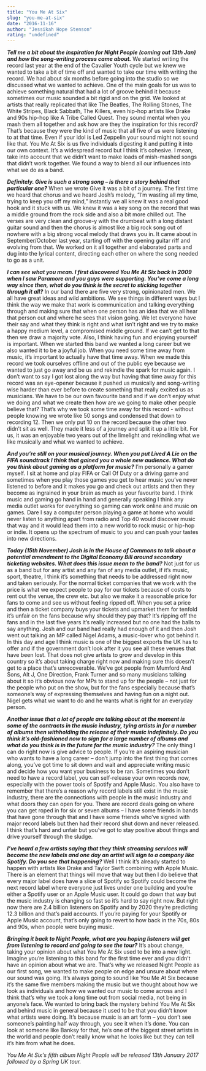 ```yaml
---
title: "You Me At Six"
slug: "you-me-at-six"
date: "2016-11-16"
author: "Jessikah Hope Stenson"
rating: "undefined"
---
```


**_Tell me a bit about the inspiration for Night People (coming out 13th Jan) and how the song-writing process came about._** We started writing the record last year at the end of the Cavalier Youth cycle but we knew we wanted to take a bit of time off and wanted to take our time with writing the record. We had about six months before going into the studio so we discussed what we wanted to achieve. One of the main goals for us was to achieve something natural that had a lot of groove behind it because sometimes our music sounded a bit rigid and on the grid. We looked at artists that really replicated that like The Beatles, The Rolling Stones, The White Stripes, Black Sabbath, The Killers, even hip-hop artists like Drake and 90s hip-hop like A Tribe Called Quest. They sound mental when you mash them all together and ask how are they the inspiration for this record? That’s because they were the kind of music that all five of us were listening to at that time. Even if your idol is Led Zeppelin your sound might not sound like that. You Me At Six is us five individuals digesting it and putting it into our own context. It’s a widespread record but I think it’s cohesive. I mean, take into account that we didn’t want to make loads of mish-mashed songs that didn’t work together. We found a way to blend all our influences into what we do as a band.

**_Definitely. Give is such a strong song – is there a story behind that particular one?_** When we wrote Give it was a bit of a journey. The first time we heard that chorus and we heard Josh’s melody, “I’m wasting all my time, trying to keep you off my mind,” instantly we all knew it was a real good hook and it stuck with us. We knew it was a key song on the record that was a middle ground from the rock side and also a bit more chilled out. The verses are very clean and groove-y with the drumbeat with a long distant guitar sound and then the chorus is almost like a big rock song out of nowhere with a big strong vocal melody that draws you in. It came about in September/October last year, starting off with the opening guitar riff and evolving from that. We worked on it all together and elaborated parts and dug into the lyrical content, directing each other on where the song needed to go as a unit.

**_I can see what you mean. I first discovered You Me At Six back in 2009 when I saw Paramore and you guys were supporting. You’ve come a long way since then, what do you think is the secret to sticking together through it all?_** In our band there are five very strong, opinionated men. We all have great ideas and wild ambitions. We see things in different ways but I think the way we make that work is communication and talking everything through and making sure that when one person has an idea that we all hear that person out and where he sees that vision going. We let everyone have their say and what they think is right and what isn’t right and we try to make a happy medium level, a compromised middle ground. If we can’t get to that then we draw a majority vote. Also, I think having fun and enjoying yourself is important. When we started this band we wanted a long career but we also wanted it to be a joyful job. When you need some time away from music, it’s important to actually have that time away. When we made this record we took ourselves offline and out of the public eye because we wanted to just go away and be us and rekindle the spark for music again. I don’t want to say I got lost along the way but having that time away for this record was an eye-opener because it pushed us musically and song-writing wise harder than ever before to create something that really excited us as musicians. We have to be our own favourite band and if we don’t enjoy what we doing and what we create then how are we going to make other people believe that? That’s why we took some time away for this record - without people knowing we wrote like 50 songs and condensed that down to recording 12. Then we only put 10 on the record because the other two didn’t sit as well. They made it less of a journey and split it up a little bit. For us, it was an enjoyable two years out of the limelight and rekindling what we like musically and what we wanted to achieve.

**_And you’re still on your musical journey. When you put Lived A Lie on the FIFA soundtrack I think that gained you a whole new audience. What do you think about gaming as a platform for music?_** I’m personally a gamer myself. I sit at home and play FIFA or Call Of Duty or a driving game and sometimes when you play those games you get to hear music you’ve never listened to before and it makes you go and check out artists and then they become as ingrained in your brain as much as your favourite band. I think music and gaming go hand in hand and generally speaking I think any media outlet works for everything so gaming can work online and music on games. Dare I say a computer person playing a game at home who would never listen to anything apart from radio and Top 40 would discover music that way and it would lead them into a new world to rock music or hip-hop or indie. It opens up the spectrum of music to you and can push your tastes into new directions.

**_Today (15th November) Josh is in the House of Commons to talk about a potential amendment to the Digital Economy Bill around secondary ticketing websites. What does this issue mean to the band?_** Not just for us as a band but for any artist and any fan of any media outlet, if it’s music, sport, theatre, I think it’s something that needs to be addressed right now and taken seriously. For the normal ticket companies that we work with the price is what we expect people to pay for our tickets because of costs to rent out the venue, the crew etc. but also we make it a reasonable price for fans to come and see us without feeling ripped off. When you set a price and then a ticket company buys your tickets and upmarket them for tenfold it’s unfair on the fans because why should they pay that? It’s ripping off the fans and in the last five years it’s really increased but no one had the balls to say anything. Josh and our band had really had enough of it and then Josh went out talking an MP called Nigel Adams, a music-lover who got behind it. In this day and age I think music is one of the biggest exports the UK has to offer and if the government don’t look after it you see all these venues that have been lost. That does not give artists to grow and develop in this country so it’s about taking charge right now and making sure this doesn’t get to a place that’s unrecoverable. We’ve got people from Mumford And Sons, Alt J, One Direction, Frank Turner and so many musicians talking about it so it’s obvious now for MPs to stand up for the people – not just for the people who put on the show, but for the fans especially because that’s someone’s way of expressing themselves and having fun on a night out. Nigel gets what we want to do and he wants what is right for an everyday person.

**_Another issue that a lot of people are talking about at the moment is some of the contracts in the music industry, tying artists in for a number of albums then withholding the release of their music indefinitely. Do you think it’s old-fashioned now to sign for a large number of albums and what do you think is in the future for the music industry?_** The only thing I can do right now is give advice to people. If you’re an aspiring musician who wants to have a long career – don’t jump into the first thing that comes along, you’ve got time to sit down and wait and appreciate writing music and decide how you want your business to be ran. Sometimes you don’t need to have a record label, you can self-release your own records now, especially with the power tools of Spotify and Apple Music. You also have to remember that there’s a reason why record labels still exist in the music industry, there are the connections with people in the music industry and what doors they can open for you. There are record deals going on where you can get roped in for six or seven albums – I have some friends in bands that have gone through that and I have some friends who’ve signed with major record labels but then had their record shut down and never released. I think that’s hard and unfair but you’ve got to stay positive about things and drive yourself through the sludge.

**_I’ve heard a few artists saying that they think streaming services will become the new labels and one day an artist will sign to a company like Spotify. Do you see that happening?_** Well I think it’s already started to happen with artists like Drake and Taylor Swift combining with Apple Music. There is an element that things will move that way but then I do believe that every major label does have a slice of Spotify so Spotify could become the next record label where everyone just lives under one building and you’re either a Spotify user or an Apple Music user. It could go down that way but the music industry is changing so fast so it’s hard to say right now. But right now there are 2.4 billion listeners on Spotify and by 2020 they’re predicting 12.3 billion and that’s paid accounts. If you’re paying for your Spotify or Apple Music account, that’s only going to revert to how back in the 70s, 80s and 90s, when people were buying music.

**_Bringing it back to Night People, what are you hoping listeners will get from listening to record and going to see the tour?_** It’s about change, taking your opinion about what You Me At Six used to be into a new light. Imagine you’re listening to this band for the first time ever and you didn’t have an opinion about what we are. That’s why we released Night People as our first song, we wanted to make people on edge and unsure about where our sound was going. It’s always going to sound like You Me At Six because it’s the same five members making the music but we thought about how we look as individuals and how we wanted our music to come across and I think that’s why we took a long time out from social media, not being in anyone’s face. We wanted to bring back the mystery behind You Me At Six and behind music in general because it used to be that you didn’t know what artists were doing. It’s because music is an art form – you don’t see someone’s painting half way through, you see it when it’s done. You can look at someone like Banksy for that, he’s one of the biggest street artists in the world and people don’t really know what he looks like but they can tell it’s him from what he does.

_You Me At Six's fifth album Night People will be released 13th January 2017 followed by a Spring UK tour._
